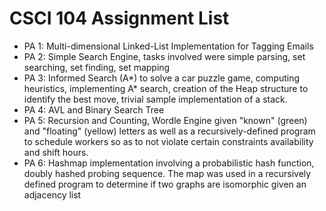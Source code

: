 # CSCI 104 Assignment List 
- PA 1: Multi-dimensional Linked-List Implementation for Tagging Emails
- PA 2: Simple Search Engine, tasks involved were simple parsing, set searching, set finding, set mapping
- PA 3: Informed Search (A*) to solve a car puzzle game, computing heuristics, implementing A* search, creation of the Heap structure to identify the best move, trivial sample implementation of a stack. 
- PA 4: AVL and Binary Search Tree 
- PA 5: Recursion and Counting, Wordle Engine given "known" (green) and "floating" (yellow) letters as well as a recursively-defined program to schedule workers so as to not violate certain constraints availability and shift hours. 
- PA 6: Hashmap implementation involving a probabilistic hash function, doubly hashed probing sequence. The map was used in a recursively defined program to determine if two graphs are isomorphic given an adjacency list
